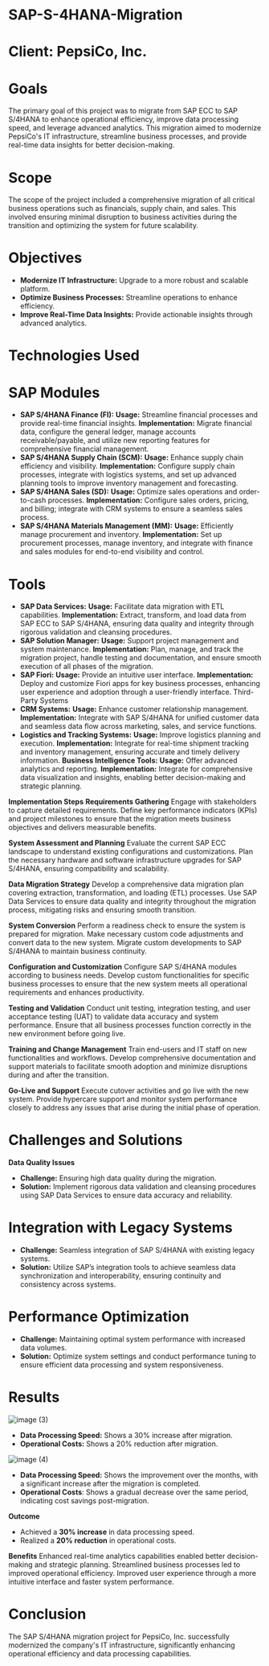 # SAP-S-4HANA-Migration

# Client: PepsiCo, Inc.
# Goals
The primary goal of this project was to migrate from SAP ECC to SAP S/4HANA to enhance operational efficiency, improve data processing speed, and leverage advanced analytics. This migration aimed to modernize PepsiCo's IT infrastructure, streamline business processes, and provide real-time data insights for better decision-making.

# Scope
The scope of the project included a comprehensive migration of all critical business operations such as financials, supply chain, and sales. This involved ensuring minimal disruption to business activities during the transition and optimizing the system for future scalability.

# Objectives
- **Modernize IT Infrastructure:** Upgrade to a more robust and scalable platform.
- **Optimize Business Processes:** Streamline operations to enhance efficiency.
- **Improve Real-Time Data Insights:** Provide actionable insights through advanced analytics.

# Technologies Used
# SAP Modules
- **SAP S/4HANA Finance (FI):**
**Usage:** Streamline financial processes and provide real-time financial insights.
**Implementation:** Migrate financial data, configure the general ledger, manage accounts receivable/payable, and utilize new reporting features for comprehensive financial management.
- **SAP S/4HANA Supply Chain (SCM):**
**Usage:** Enhance supply chain efficiency and visibility.
**Implementation:** Configure supply chain processes, integrate with logistics systems, and set up advanced planning tools to improve inventory management and forecasting.
- **SAP S/4HANA Sales (SD):**
**Usage:** Optimize sales operations and order-to-cash processes.
**Implementation:** Configure sales orders, pricing, and billing; integrate with CRM systems to ensure a seamless sales process.
- **SAP S/4HANA Materials Management (MM):**
**Usage:** Efficiently manage procurement and inventory.
**Implementation:** Set up procurement processes, manage inventory, and integrate with finance and sales modules for end-to-end visibility and control.

# Tools
- **SAP Data Services:**
**Usage:** Facilitate data migration with ETL capabilities.
**Implementation:** Extract, transform, and load data from SAP ECC to SAP S/4HANA, ensuring data quality and integrity through rigorous validation and cleansing procedures.
- **SAP Solution Manager:**
**Usage:** Support project management and system maintenance.
**Implementation:** Plan, manage, and track the migration project, handle testing and documentation, and ensure smooth execution of all phases of the migration.
- **SAP Fiori:**
**Usage:** Provide an intuitive user interface.
**Implementation:** Deploy and customize Fiori apps for key business processes, enhancing user experience and adoption through a user-friendly interface.
Third-Party Systems
- **CRM Systems:**
**Usage:** Enhance customer relationship management.
**Implementation:** Integrate with SAP S/4HANA for unified customer data and seamless data flow across marketing, sales, and service functions.
- **Logistics and Tracking Systems:**
**Usage:** Improve logistics planning and execution.
**Implementation:** Integrate for real-time shipment tracking and inventory management, ensuring accurate and timely delivery information.
**Business Intelligence Tools:**
**Usage:** Offer advanced analytics and reporting.
**Implementation:** Integrate for comprehensive data visualization and insights, enabling better decision-making and strategic planning.

**Implementation Steps**
**Requirements Gathering**
Engage with stakeholders to capture detailed requirements. Define key performance indicators (KPIs) and project milestones to ensure that the migration meets business objectives and delivers measurable benefits.

**System Assessment and Planning**
Evaluate the current SAP ECC landscape to understand existing configurations and customizations. Plan the necessary hardware and software infrastructure upgrades for SAP S/4HANA, ensuring compatibility and scalability.

**Data Migration Strategy**
Develop a comprehensive data migration plan covering extraction, transformation, and loading (ETL) processes. Use SAP Data Services to ensure data quality and integrity throughout the migration process, mitigating risks and ensuring smooth transition.

**System Conversion**
Perform a readiness check to ensure the system is prepared for migration. Make necessary custom code adjustments and convert data to the new system. Migrate custom developments to SAP S/4HANA to maintain business continuity.

**Configuration and Customization**
Configure SAP S/4HANA modules according to business needs. Develop custom functionalities for specific business processes to ensure that the new system meets all operational requirements and enhances productivity.

**Testing and Validation**
Conduct unit testing, integration testing, and user acceptance testing (UAT) to validate data accuracy and system performance. Ensure that all business processes function correctly in the new environment before going live.

**Training and Change Management**
Train end-users and IT staff on new functionalities and workflows. Develop comprehensive documentation and support materials to facilitate smooth adoption and minimize disruptions during and after the transition.

**Go-Live and Support**
Execute cutover activities and go live with the new system. Provide hypercare support and monitor system performance closely to address any issues that arise during the initial phase of operation.

# Challenges and Solutions
**Data Quality Issues**
- **Challenge:** Ensuring high data quality during the migration.
- **Solution:** Implement rigorous data validation and cleansing procedures using SAP Data Services to ensure data accuracy and reliability.

# Integration with Legacy Systems
- **Challenge:** Seamless integration of SAP S/4HANA with existing legacy systems.
- **Solution:** Utilize SAP’s integration tools to achieve seamless data synchronization and interoperability, ensuring continuity and consistency across systems.

# Performance Optimization
- **Challenge:** Maintaining optimal system performance with increased data volumes.
- **Solution:** Optimize system settings and conduct performance tuning to ensure efficient data processing and system responsiveness.

# Results
![image (3)](https://github.com/TacoBadger/SAP-S-4HANA-Migration/assets/11693256/b9b29f2f-6266-4978-b330-8b30f6797f64)

- **Data Processing Speed:** Shows a 30% increase after migration.
- **Operational Costs:** Shows a 20% reduction after migration.


![image (4)](https://github.com/TacoBadger/SAP-S-4HANA-Migration/assets/11693256/15682114-01cf-4b0b-84c5-ac031cc8cf28)

- **Data Processing Speed:** Shows the improvement over the months, with a significant increase after the migration is completed.
- **Operational Costs**: Shows a gradual decrease over the same period, indicating cost savings post-migration.

**Outcome**
- Achieved a **30% increase** in data processing speed.
- Realized a **20% reduction** in operational costs.

**Benefits**
Enhanced real-time analytics capabilities enabled better decision-making and strategic planning.
Streamlined business processes led to improved operational efficiency.
Improved user experience through a more intuitive interface and faster system performance.

# **Conclusion**
The SAP S/4HANA migration project for PepsiCo, Inc. successfully modernized the company's IT infrastructure, significantly enhancing operational efficiency and data processing capabilities.
